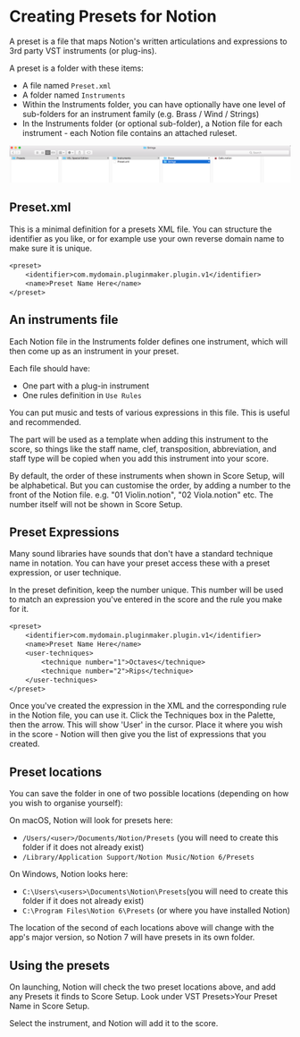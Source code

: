 Creating Presets for Notion
==========================

A preset is a file that maps Notion's written articulations and expressions to 3rd party VST instruments (or plug-ins).

A preset is a folder with these items:

* A file named `Preset.xml`
* A folder named `Instruments`
* Within the Instruments folder, you can have optionally have one level of sub-folders for an instrument family (e.g. Brass / Wind / Strings)
* In the Instruments folder (or optional sub-folder), a Notion file for each instrument - each Notion file contains an attached ruleset.

![Preset folder](/Documentation/Screenshots/preset_folder_setup.png?raw=true "Presets Folder")

Preset.xml
----------

This is a minimal definition for a presets XML file. You can structure the identifier as you like, or for example use your own reverse domain name to make sure it is unique. 

    <preset>
        <identifier>com.mydomain.pluginmaker.plugin.v1</identifier>
        <name>Preset Name Here</name>
    </preset>


An instruments file
-------------------

Each Notion file in the Instruments folder defines one instrument, which will then come up as an instrument in your preset.

Each file should have:

* One part with a plug-in instrument
* One rules definition in `Use Rules`

You can put music and tests of various expressions in this file. This is useful and recommended. 

The part will be used as a template when adding this instrument to the score, so things like the staff name, clef, transposition, abbreviation, and staff type will be copied when you add this instrument into your score.

By default, the order of these instruments when shown in Score Setup, will be alphabetical. But you can customise the order, by adding a number to the front of the Notion file. e.g. "01 Violin.notion", "02 Viola.notion" etc. The number itself will not be shown in Score Setup.


Preset Expressions
------------------------

Many sound libraries have sounds that don't have a standard technique name in notation. You can have your preset access these with a preset expression, or user technique.

In the preset definition, keep the number unique. This number will be used to match an expression you've entered in the score and the rule you make for it.

    <preset>
        <identifier>com.mydomain.pluginmaker.plugin.v1</identifier>
        <name>Preset Name Here</name>
        <user-techniques>
            <technique number="1">Octaves</technique>
            <technique number="2">Rips</technique>
        </user-techniques>
    </preset>

Once you've created the expression in the XML and the corresponding rule in the Notion file, you can use it. Click the Techniques box in the Palette, then the arrow. This will show 'User' in the cursor. Place it where you wish in the score - Notion will then give you the list of expressions that you created.

Preset locations
----------------
You can save the folder in one of two possible locations (depending on how you wish to organise yourself):

On macOS, Notion will look for presets here:

* `/Users/<user>/Documents/Notion/Presets` (you will need to create this folder if it does not already exist)
* `/Library/Application Support/Notion Music/Notion 6/Presets`

On Windows, Notion looks here:

* `C:\Users\<users>\Documents\Notion\Presets`(you will need to create this folder if it does not already exist)
* `C:\Program Files\Notion 6\Presets` (or where you have installed Notion)

The location of the second of each locations above will change with the app's major version, so Notion 7 will have presets in its own folder.


Using the presets
----------------
On launching, Notion will check the two preset locations above, and add any Presets it finds to Score Setup. 
Look under VST Presets>Your Preset Name in Score Setup.

Select the instrument, and Notion will add it to the score.



